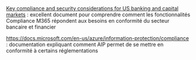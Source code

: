 [Key compliance and security considerations for US banking and capital markets](https://docs.microsoft.com/en-us/microsoft-365/solutions/financial-services-secure-collaboration?view=o365-worldwide) : excellent document pour comprendre comment les fonctionnalités Compliance M365 répondent aux besoins en conformité du secteur bancaire et financier

https://docs.microsoft.com/en-us/azure/information-protection/compliance : documentation expliquant comment AIP permet de se mettre en conformité à certains réglementations